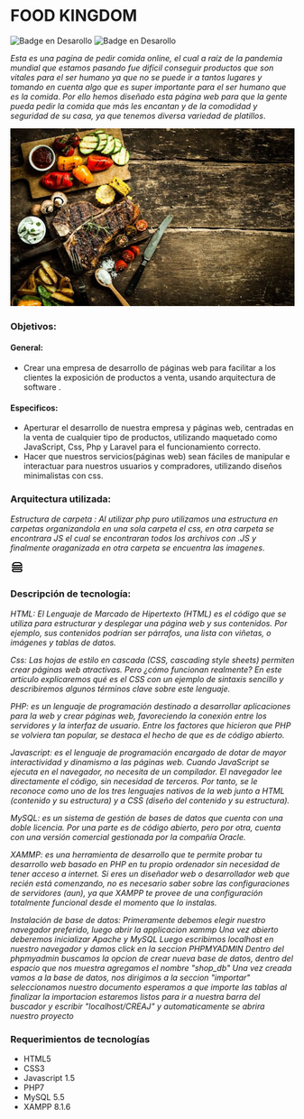 # FOOD KINGDOM 

![Badge en Desarollo](https://img.shields.io/badge/ESTADO-EN%20DESAROLLO-green) ![Badge en Desarollo](https://img.shields.io/badge/PROGAMADORES-%205-red)

*Esta es una pagina de pedir comida online, el cual a raíz de la pandemia mundial que estamos pasando fue difícil conseguir productos que son vitales para el ser humano ya que no se puede ir a tantos lugares y tomando en cuenta algo que es super importante para el ser humano que es la comida*.
*Por ello hemos diseñado esta página web para que la gente pueda pedir la comida que más les encantan y de la comodidad y seguridad de su casa, ya que tenemos diversa variedad de platillos*.

![Food kingdom](https://raw.githubusercontent.com/Foodcdb/CREAJ/main/images/background.jpg)

### Objetivos: ###

#### General: ####

* Crear una empresa de desarrollo de páginas web para facilitar a los clientes la exposición de productos a venta, usando arquitectura de software .

#### Especificos: ####

* Aperturar el desarrollo de nuestra empresa y páginas web, centradas en la venta de cualquier tipo de productos, utilizando maquetado como JavaScript, Css, Php y Laravel para el funcionamiento correcto.
* Hacer que nuestros servicios(páginas web) sean fáciles de manipular e interactuar para nuestros usuarios y compradores, utilizando diseños minimalistas con css. 



### Arquitectura utilizada: ###

*Estructura de carpeta : 
Al utilizar php puro utilizamos una estructura en carpetas organizandola en una sola carpeta el css, en otra carpeta se encontrara JS el cual se encontraran todos los archivos con .JS y finalmente oraganizada en otra carpeta se encuentra las imagenes*.

![Food kingdom](https://raw.githubusercontent.com/Foodcdb/CREAJ/main/images/icon.png)

### Descripción de tecnología: ###


*HTML:
El Lenguaje de Marcado de Hipertexto (HTML) es el código que se utiliza para estructurar y desplegar una página web y sus contenidos. Por ejemplo, sus contenidos podrían ser párrafos, una lista con viñetas, o imágenes y tablas de datos.*

*Css:
Las hojas de estilo en cascada (CSS, cascading style sheets) permiten crear páginas web atractivas. Pero ¿cómo funcionan realmente? En este artículo explicaremos qué es el CSS con un ejemplo de sintaxis sencillo y describiremos algunos términos clave sobre este lenguaje.*

*PHP:
es un lenguaje de programación destinado a desarrollar aplicaciones para la web y crear páginas web, favoreciendo la conexión entre los servidores y la interfaz de usuario. Entre los factores que hicieron que PHP se volviera tan popular, se destaca el hecho de que es de código abierto.*

*Javascript:
es el lenguaje de programación encargado de dotar de mayor interactividad y dinamismo a las páginas web. Cuando JavaScript se ejecuta en el navegador, no necesita de un compilador. El navegador lee directamente el código, sin necesidad de terceros. Por tanto, se le reconoce como uno de los tres lenguajes nativos de la web junto a HTML (contenido y su estructura) y a CSS (diseño del contenido y su estructura).*

*MySQL:
es un sistema de gestión de bases de datos que cuenta con una doble licencia. Por una parte es de código abierto, pero por otra, cuenta con una versión comercial gestionada por la compañía Oracle.*

*XAMMP:
es una herramienta de desarrollo que te permite probar tu desarrollo web basado en PHP en tu propio ordenador sin necesidad de tener acceso a internet. Si eres un diseñador web o desarrollador web que recién está comenzando, no es necesario saber sobre las configuraciones de servidores (aun), ya que XAMPP te provee de una configuración totalmente funcional desde el momento que lo instalas.*


*Instalación de base de datos:
Primeramente debemos elegir nuestro navegador preferido, luego abrir la applicacion xammp
Una vez abierto deberemos inicializar Apache y MySQL
Luego escribimos localhost en nuestro navegador y damos click en la seccion PHPMYADMIN
Dentro del phpmyadmin buscamos la opcion de crear nueva base de datos, dentro del espacio que nos muestra agregamos el nombre "shop_db"
Una vez creada vamos a la base de datos, nos dirigimos a la seccion "importar" seleccionamos nuestro documento esperamos a que importe las tablas
al finalizar la importacion estaremos listos para ir a nuestra barra del buscador y escribir "localhost/CREAJ" y automaticamente se abrira nuestro proyecto*


### Requerimientos de tecnologías ###

* HTML5
* CSS3
* Javascript 1.5
* PHP7
* MySQL 5.5
* XAMPP 8.1.6
